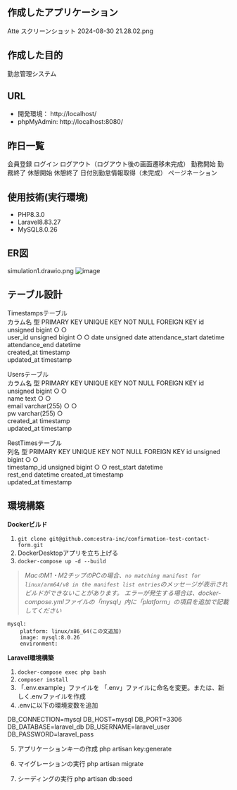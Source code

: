 ## 作成したアプリケーション
Atte
スクリーンショット 2024-08-30 21.28.02.png

## 作成した目的
勤怠管理システム

## URL
- 開発環境： http://localhost/
- phpMyAdmin: http://localhost:8080/

## 昨日一覧
会員登録
ログイン
ログアウト（ログアウト後の画面遷移未完成）
勤務開始
勤務終了
休憩開始
休憩終了
日付別勤怠情報取得（未完成）
ページネーション

## 使用技術(実行環境)
- PHP8.3.0
- Laravel8.83.27
- MySQL8.0.26

## ER図
simulation1.drawio.png
![image](https://github.com/user-attachments/assets/251c3d6f-71ed-480a-82bc-62ba4b089e99)

## テーブル設計
Timestampsテーブル					
カラム名	型	PRIMARY KEY	UNIQUE KEY	NOT NULL	FOREIGN KEY
id	unsigned bigint	○		○	
user_id	unsigned bigint			○	○
date  unsigned date
attendance_start	datetime				
attendance_end	datetime				
created_at	timestamp				
updated_at	timestamp				
					
Usersテーブル					
カラム名	型	PRIMARY KEY	UNIQUE KEY	NOT NULL	FOREIGN KEY
id	unsigned bigint	○		○	
name	text		○	○	
email	varchar(255)		○	○	
pw	varchar(255)			○	
created_at	timestamp				
updated_at	timestamp				
					
RestTimesテーブル					
列名	型	PRIMARY KEY	UNIQUE KEY	NOT NULL	FOREIGN KEY
id	unsigned bigint	○		○	
timestamp_id	unsigned bigint			○	○
rest_start	datetime				
rest_end	datetime
created_at	timestamp				
updated_at	timestamp		

## 環境構築
**Dockerビルド**
1. `git clone git@github.com:estra-inc/confirmation-test-contact-form.git`
2. DockerDesktopアプリを立ち上げる
3. `docker-compose up -d --build`

> *MacのM1・M2チップのPCの場合、`no matching manifest for linux/arm64/v8 in the manifest list entries`のメッセージが表示されビルドができないことがあります。
エラーが発生する場合は、docker-compose.ymlファイルの「mysql」内に「platform」の項目を追加で記載してください*
```
mysql:
    platform: linux/x86_64(この文追加)
    image: mysql:8.0.26
    environment:
```

**Laravel環境構築**
1. `docker-compose exec php bash`
2. `composer install`
3. 「.env.example」ファイルを 「.env」ファイルに命名を変更。または、新しく.envファイルを作成
4. .envに以下の環境変数を追加

DB_CONNECTION=mysql
DB_HOST=mysql
DB_PORT=3306
DB_DATABASE=laravel_db
DB_USERNAME=laravel_user
DB_PASSWORD=laravel_pass

5. アプリケーションキーの作成
php artisan key:generate

6. マイグレーションの実行
php artisan migrate

7. シーディングの実行
php artisan db:seed

